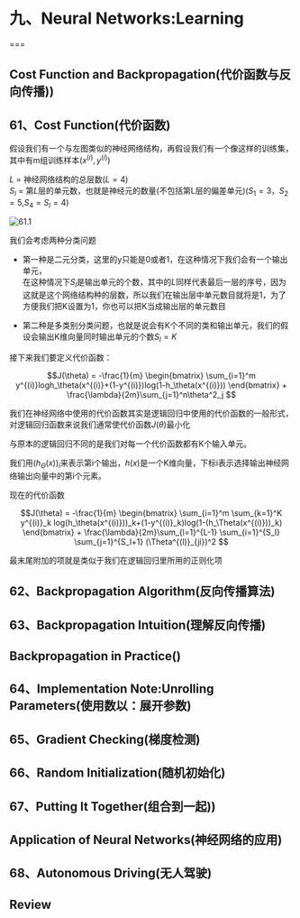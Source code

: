 # 九、Neural Networks:Learning
===

## Cost Function and Backpropagation(代价函数与反向传播))

## 61、Cost Function(代价函数)

假设我们有一个与左图类似的神经网络结构，再假设我们有一个像这样的训练集，其中有m组训练样本$(x^{(i)},y^{(i)})$

$L$ = 神经网络结构的总层数$(L = 4)$  
$S_l$ = 第$L$层的单元数，也就是神经元的数量(不包括第L层的偏差单元)($S_1 = 3，S_2 = 5$,$S_4 = S_l = 4$)  

![61.1]()

我们会考虑两种分类问题  
* 第一种是二元分类，这里的y只能是0或者1，在这种情况下我们会有一个输出单元，  
在这种情况下$S_l$是输出单元的个数，其中的$L$同样代表最后一层的序号，因为这就是这个网络结构种的层数，所以我们在输出层中单元数目就将是1，为了方便我们把K设置为1，你也可以把K当成输出层的单元数目

* 第二种是多类别分类问题，也就是说会有K个不同的类和输出单元，我们的假设会输出K维向量同时输出单元的个数$S_l=K$ 

接下来我们要定义代价函数：

$$J(\theta) = -\frac{1}{m} \begin{bmatrix}
    \sum_{i=1}^m y^{(i)}logh_\theta(x^{(i)}+(1-y^{(i)})log(1-h_\theta(x^{(i)}))
\end{bmatrix} + \frac{\lambda}{2m}\sum_{j=1}^n\theta^2_j
$$

我们在神经网络中使用的代价函数其实是逻辑回归中使用的代价函数的一般形式，对逻辑回归函数来说我们通常使代价函数$J(\theta)$最小化

与原本的逻辑回归不同的是我们对每一个代价函数都有K个输入单元。

我们用$(h_\Theta(x))_i$来表示第i个输出，$h(x)$是一个K维向量，下标i表示选择输出神经网络输出向量中的第i个元素。

现在的代价函数

$$J(\theta) = -\frac{1}{m} \begin{bmatrix}
    \sum_{i=1}^m \sum_{k=1}^K y^{(i)}_k log(h_\theta(x^{(i)}))_k+(1-y^{(i)}_k)log(1-(h_\Theta(x^{(i)}))_k)
\end{bmatrix} + \frac{\lambda}{2m}\sum_{l=1}^{L-1} \sum_{i=1}^{S_l} \sum_{j=1}^{S_l+1} (\Theta^{(l)}_{ji})^2
$$

最末尾附加的项就是类似于我们在逻辑回归里所用的正则化项



## 62、Backpropagation Algorithm(反向传播算法)






## 63、Backpropagation Intuition(理解反向传播)






## Backpropagation in Practice()

## 64、Implementation Note:Unrolling Parameters(使用数以：展开参数)






## 65、Gradient Checking(梯度检测)






## 66、Random Initialization(随机初始化)







## 67、Putting It Together(组合到一起))






## Application of Neural Networks(神经网络的应用)

## 68、Autonomous Driving(无人驾驶)






## Review